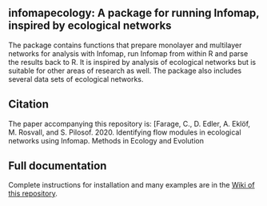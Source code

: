 ## infomapecology: A package for running Infomap, inspired by ecological networks

The package contains functions that prepare monolayer and multilayer networks
for analysis with Infomap, run Infomap from within R and parse the results
back to R. It is inspired by analysis of ecological networks but is
suitable for other areas of research as well. The package also includes several data sets of ecological networks.

## Citation
The paper accompanying this repository is:
[Farage, C., D. Edler, A. Eklöf, M. Rosvall, and S. Pilosof. 2020. Identifying flow modules in ecological networks using Infomap. Methods in Ecology and Evolution

## Full documentation
Complete instructions for installation and many examples are in the [Wiki of this repository](https://github.com/Ecological-Complexity-Lab/infomap_ecology_package/wiki).

